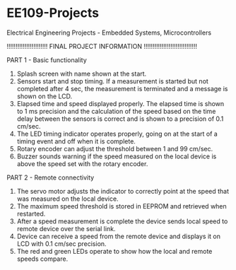 # EE109-Projects
Electrical Engineering Projects - Embedded Systems, Microcontrollers

!!!!!!!!!!!!!!!!!!!!!!! FINAL PROJECT INFORMATION !!!!!!!!!!!!!!!!!!!!!!!!!!!!!!

PART 1 - Basic functionality
1.  Splash screen with name shown at the start.
2.  Sensors start and stop timing.  If a measurement is started but not
    completed after 4 sec, the measurement is terminated and a message is shown on
    the LCD.
3.  Elapsed time and speed displayed properly.  The elapsed time is shown to 1
    ms precision and the calculation of the speed based on the time delay
    between the sensors is correct and is shown to a precision of 0.1 cm/sec.
4.  The LED timing indicator operates properly, going on at the start of a
    timing event and off when it is complete.
5.  Rotary encoder can adjust the threshold between 1 and 99 cm/sec.
6.  Buzzer sounds warning if the speed measured on the local device is above the
    speed set with the rotary encoder.

PART 2 - Remote connectivity
1. The servo motor adjusts the indicator to correctly point at the speed that was
    measured on the local device.
2.  The maximum speed threshold is stored in EEPROM and retrieved when
    restarted.
3.  After a speed measurement is complete the device sends local speed to
    remote device over the serial link.
4.  Device can receive a speed from the remote device and displays it on LCD
    with 0.1 cm/sec precision.
5.  The red and green LEDs operate to show how the local and remote speeds
    compare.
